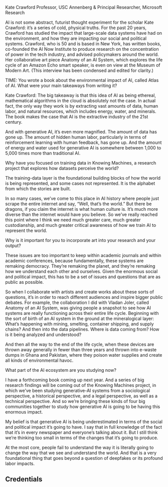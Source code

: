 Kate Crawford
Professor, USC Annenberg & Principal Researcher, Microsoft Research

AI is not some abstract, futurist thought experiment for the scholar Kate Crawford: it’s a series of cold, physical truths. For the past 20 years, Crawford has studied the impact that large-scale data systems have had on the environment, and how they are impacting our social and political systems. Crawford, who is 50 and is based in New York, has written books, co-founded the AI Now Institute to produce research on the concentration of power in the tech industry, and advised policymakers around the world. Her collaborative art piece Anatomy of an AI System, which explores the life cycle of an Amazon Echo smart speaker, is even on view at the Museum of Modern Art. (This interview has been condensed and edited for clarity.)

TIME: You wrote a book about the environmental impact of AI, called Atlas of AI. What were your main takeaways from writing it?

Kate Crawford: The big takeaway is that this idea of AI as being ethereal, mathematical algorithms in the cloud is absolutely not the case. In actual fact, the only way they work is by extracting vast amounts of data, human labor, and natural resources, which includes energy, water, and minerals. The book makes the case that AI is the extractive industry of the 21st century.

And with generative AI, it’s even more magnified. The amount of data has gone up. The amount of hidden human labor, particularly in terms of reinforcement learning with human feedback, has gone up. And the amount of energy and water used for generative AI is somewhere between 1,000 to 5,000 times more than traditional AI.

Why have you focused on training data in Knowing Machines, a research project that explores how datasets perceive the world?

The training-data layer is the foundational building blocks of how the world is being represented, and some cases not represented. It is the alphabet from which the stories are built.

In so many cases, we’ve come to this place in AI history where people just scrape the entire internet and say, “Well, that’s the world.” But there be dragons, if you claim the internet is what human culture is. It’s much more diverse than the internet would have you believe. So we’ve really reached this point where I think we need much greater care, much greater custodianship, and much greater critical awareness of how we train AI to represent the world.

Why is it important for you to incorporate art into your research and your output?

These issues are too important to keep within academic journals and within academic conferences, because fundamentally, these systems are remaking democracy. They’re remaking the planet, and they’re remaking how we understand each other and ourselves. Given the enormous social and political impact, this has to be a set of issues and questions that are as public as possible.

So when I collaborate with artists and create works about these sorts of questions, it’s in order to reach different audiences and inspire bigger public debates. For example, the collaboration I did with Vladan Joler, called Anatomy of an AI System, was giving people a snapshot to see how AI systems are really functioning across their entire life cycle. Beginning with the sort of birth of an AI system in the ground at the mineralogical layer: What’s happening with mining, smelting, container shipping, and supply chains? And then into the data pipelines. Where is data coming from? How is it being analyzed and understood?

And then all the way to the end of the life cycle, when these devices are thrown away generally in fewer than three years and thrown into e-waste dumps in Ghana and Pakistan, where they poison water supplies and create all kinds of environmental havoc.

What part of the AI ecosystem are you studying now?

I have a forthcoming book coming up next year. And a series of big research findings will be coming out of the Knowing Machines project, in which we’ve been studying generative-AI systems from a sociological perspective, a historical perspective, and a legal perspective, as well as a technical perspective. And so we’re bringing these kinds of four big communities together to study how generative AI is going to be having this enormous impact.

My belief is that generative AI is being underestimated in terms of the social and political impact it’s going to have. I say that in full knowledge of the fact that it’s in every newspaper and everyone’s talking about it. But I still think we’re thinking too small in terms of the changes that it’s going to produce.

At the most core, people fail to understand the way it is literally going to change the way that we see and understand the world. And that is a very foundational thing that goes beyond a question of deepfakes or its profound labor impacts.

## Credentials